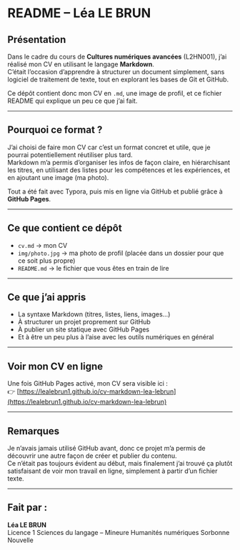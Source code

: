 # README – Léa LE BRUN

## Présentation

Dans le cadre du cours de **Cultures numériques avancées** (L2HN001), j’ai réalisé mon CV en utilisant le langage **Markdown**.  
C’était l’occasion d’apprendre à structurer un document simplement, sans logiciel de traitement de texte, tout en explorant les bases de Git et GitHub.

Ce dépôt contient donc mon CV en `.md`, une image de profil, et ce fichier README qui explique un peu ce que j’ai fait.

---

## Pourquoi ce format ?

J’ai choisi de faire mon CV car c’est un format concret et utile, que je pourrai potentiellement réutiliser plus tard.  
Markdown m’a permis d’organiser les infos de façon claire, en hiérarchisant les titres, en utilisant des listes pour les compétences et les expériences, et en ajoutant une image (ma photo).

Tout a été fait avec Typora, puis mis en ligne via GitHub et publié grâce à **GitHub Pages**.

---

## Ce que contient ce dépôt

- `cv.md` → mon CV
- `img/photo.jpg` → ma photo de profil (placée dans un dossier pour que ce soit plus propre)
- `README.md` → le fichier que vous êtes en train de lire

---

## Ce que j’ai appris

- La syntaxe Markdown (titres, listes, liens, images…)
- À structurer un projet proprement sur GitHub
- À publier un site statique avec GitHub Pages
- Et à être un peu plus à l’aise avec les outils numériques en général 

---

## Voir mon CV en ligne

 Une fois GitHub Pages activé, mon CV sera visible ici :  
👉 [https://lealebrun1.github.io/cv-markdown-lea-lebrun](https://lealebrun1.github.io/cv-markdown-lea-lebrun)

---

## Remarques

Je n’avais jamais utilisé GitHub avant, donc ce projet m’a permis de découvrir une autre façon de créer et publier du contenu.  
Ce n’était pas toujours évident au début, mais finalement j’ai trouvé ça plutôt satisfaisant de voir mon travail en ligne, simplement à partir d’un fichier texte.

---

## Fait par :

**Léa LE BRUN**  
Licence 1 Sciences du langage – Mineure Humanités numériques Sorbonne Nouvelle 